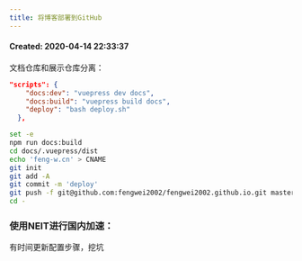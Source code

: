 ```yaml
---
title: 将博客部署到GitHub
---
```


#### Created:  2020-04-14 22:33:37

文档仓库和展示仓库分离：


```json
"scripts": {
    "docs:dev": "vuepress dev docs",
    "docs:build": "vuepress build docs",
    "deploy": "bash deploy.sh"
  },
```

```sh
set -e
npm run docs:build
cd docs/.vuepress/dist
echo 'feng-w.cn' > CNAME
git init
git add -A
git commit -m 'deploy'
git push -f git@github.com:fengwei2002/fengwei2002.github.io.git master
cd -
```


### 使用NEIT进行国内加速：

有时间更新配置步骤，挖坑
